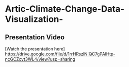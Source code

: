 # Artic-Climate-Change-Data-Visualization-

## Presentation Video
[Watch the presentation here] https://drive.google.com/file/d/1rrHRszlNIQC7gPAlHtp-ncGCZcvt3WL4/view?usp=sharing
